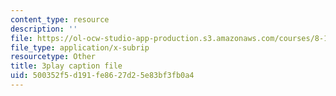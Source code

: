 ```yaml
---
content_type: resource
description: ''
file: https://ol-ocw-studio-app-production.s3.amazonaws.com/courses/8-13-14-experimental-physics-i-ii-junior-lab-fall-2016-spring-2017/500352f5d191fe8627d25e83bf3fb0a4_3032011.srt
file_type: application/x-subrip
resourcetype: Other
title: 3play caption file
uid: 500352f5-d191-fe86-27d2-5e83bf3fb0a4
---
```


